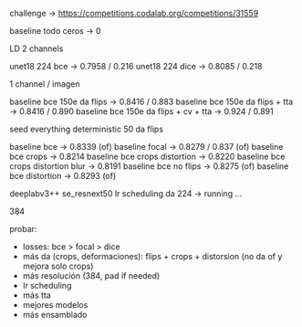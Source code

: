 challenge -> https://competitions.codalab.org/competitions/31559

baseline todo ceros -> 0

LD 2 channels

unet18 224 bce -> 0.7958 / 0.216
unet18 224 dice -> 0.8085 / 0.218

1 channel / imagen

baseline bce 150e da flips -> 0.8416 / 0.883
baseline bce 150e da flips + tta -> 0.8416 / 0.890
baseline bce 150e da flips + cv + tta -> 0.924 / 0.891

seed everything deterministic 50 da flips

baseline bce -> 0.8339 (of)
baseline focal -> 0.8279 / 0.837 (of)
baseline bce crops -> 0.8214
baseline bce crops distortion -> 0.8220
baseline bce crops distortion blur -> 0.8191
baseline bce no flips -> 0.8275 (of)
baseline bce distortion -> 0.8293 (of)

deeplabv3++ se_resnext50 lr scheduling da 224 -> running ...

384

probar:

- losses: bce > focal > dice
- más da (crops, deformaciones): flips + crops + distorsion (no da of y mejora solo crops)
- más resolución (384, pad if needed)
- lr scheduling
- más tta
- mejores modelos
- más ensamblado
